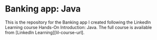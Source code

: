 # Banking app: Java 
This is the repository for the Banking app I created following the LinkedIn Learning course Hands-On Introduction: Java. The full course is available from [LinkedIn Learning][lil-course-url].
